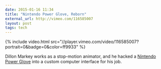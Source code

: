 ```yaml
---
date: 2015-01-16 11:34
title: "Nintendo Power Glove, Reborn"
external_url: http://vimeo.com/116585007
layout: post
tags: tech
---
```


{% include video.html src="//player.vimeo.com/video/116585007?portrait=0&amp;badge=0&amp;color=ff9933" %}

Dillon Markey works as a stop-motion animator, and he hacked a [Nintendo Power Glove][] into a custom computer interface for his job.

[Nintendo Power Glove]: http://en.m.wikipedia.org/wiki/Power_glove
